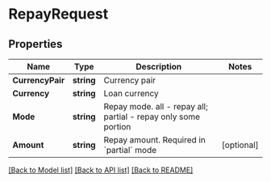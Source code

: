 # RepayRequest

## Properties
Name | Type | Description | Notes
------------ | ------------- | ------------- | -------------
**CurrencyPair** | **string** | Currency pair | 
**Currency** | **string** | Loan currency | 
**Mode** | **string** | Repay mode. all - repay all; partial - repay only some portion | 
**Amount** | **string** | Repay amount. Required in &#x60;partial&#x60; mode | [optional] 

[[Back to Model list]](../README.md#documentation-for-models) [[Back to API list]](../README.md#documentation-for-api-endpoints) [[Back to README]](../README.md)


